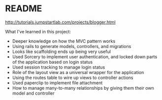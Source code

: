 # README

http://tutorials.jumpstartlab.com/projects/blogger.html


What I've learned in this project:

- Deeper knowledge on how the MVC pattern works
- Using rails to generate models, controllers, and migrations
- Looks like scaffolding ends up being very useful
- Used Sorcery to implement user authentication, and locked down parts of the application based on login status
- Used session tracking to manage login status 
- Role of the layout view as a universal wrapper for the application
- Using the routes table to wire up views to controller actions
- Used paperclip to implement file attachment
- How to manage many-to-many relationships by giving them their own model and controller
